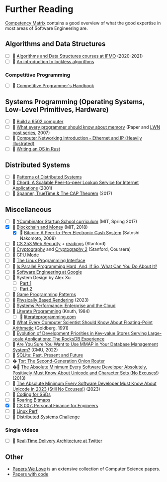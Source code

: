 # Further Reading

[Competency
Matrix](https://sijinjoseph.netlify.app/programmer-competency-matrix/) contains
a good overview of what the good expertise in most areas of Software
Engineering are.

## Algorithms and Data Structures

- [ ] 🎥 [Algorithms and Data Structures courses at IFMO](https://youtube.com/playlist?list=PLrS21S1jm43igE57Ye_edwds_iL7ZOAG4) (2020-2021)
- [ ] 🔗 [An introduction to lockless algorithms](https://lwn.net/Articles/844224/)

### Competitive Programming

- [ ] 📖 [Competitive Programmer's Handbook](https://www.goodreads.com/book/show/34861344-competitive-programmer-s-handbook)

## Systems Programming (Operating Systems, Low-Level Primitives, Hardware)

- [ ] 🎥 [Build a 6502 computer](https://eater.net/6502)
- [ ] 📄 [What every programmer should know about memory](https://people.freebsd.org/~lstewart/articles/cpumemory.pdf) (Paper and [LWN post series](https://lwn.net/Articles/250967), 2007)
- [ ] 🔗 [Computer Networking Introduction - Ethernet and IP (Heavily Illustrated)](https://iximiuz.com/en/posts/computer-networking-101/)
- [ ] 🔗 [Writing an OS in Rust](https://os.phil-opp.com/)

## Distributed Systems

- [ ] 📖 [Patterns of Distributed Systems](https://martinfowler.com/articles/patterns-of-distributed-systems)
- [ ] 📄 [Chord: A Scalable Peer-to-peer Lookup Service for Internet Applications](https://pdos.csail.mit.edu/papers/chord:sigcomm01/chord_sigcomm.pdf) (2001)
- [ ] 📄 [Spanner, TrueTime & The CAP Theorem](https://static.googleusercontent.com/media/research.google.com/en//pubs/archive/45855.pdf) (2017)

## Miscellaneous

- [ ] 🎥 [YCombinator Startup School curriculum](https://www.startupschool.org) (MIT, Spring 2017)
- [x] 🎥 [Blockchain and Money](https://ocw.mit.edu/courses/15-s12-blockchain-and-money-fall-2018/) (MIT, 2018)
  - [x] 📄 [Bitcoin: A Peer-to-Peer Electronic Cash System](https://bitcoin.org/bitcoin.pdf) (Satoshi Nakomoto, 2008)
- [ ] 🎥 [CS 253 Web Security](https://youtube.com/playlist?list=PL1y1iaEtjSYiiSGVlL1cHsXN_kvJOOhu-) + [readings](https://web.stanford.edu/class/cs253/) (Stanford)
- [ ] 🎥 [Cryptography](https://www.coursera.org/learn/crypto) and [Cryptography 2](https://www.coursera.org/learn/crypto2) (Stanford, Coursera)
- [ ] 🎥 [GPU Mode](https://github.com/gpu-mode/lectures)
- [ ] 📖 [The Linux Programming Interface](https://www.goodreads.com/en/book/show/7672214)
- [ ] 📖 [Is Parallel Programming Hard, And, If So, What Can You Do About It?](https://arxiv.org/abs/1701.00854)
- [ ] 📖 [Software Engineering at Google](https://abseil.io/resources/swe-book)
- [ ] 📖 System Design by Alex Xu
  - [ ] [Part 1](https://www.goodreads.com/book/show/54109255-system-design-interview-an-insider-s-guide)
  - [ ] [Part 2](https://www.goodreads.com/book/show/60631342-system-design-interview-an-insider-s-guide)
- [ ] 📖 [Game Programming Patterns](https://gameprogrammingpatterns.com/)
- [ ] 📖 [Physically Based Rendering](https://www.pbr-book.org/) (2023)
- [ ] 📖 [Systems Performance: Enterprise and the Cloud](https://www.brendangregg.com/blog/2020-07-15/systems-performance-2nd-edition.html)
- [ ] 📄 [Literate Programming](http://www.literateprogramming.com/knuthweb.pdf) (Knuth, 1984)
  - [ ] 🔗 [literateprogramming.com](http://www.literateprogramming.com)
- [ ] 📄 [What Every Computer Scientist Should Know About Floating-Point Arithmetic](https://docs.oracle.com/cd/E19957-01/800-7895/800-7895.pdf) (Goldberg, 1991)
- [ ] 📄 [Evolution of Development Priorities in Key-value Stores Serving Large-scale Applications: The RocksDB Experience](https://www.usenix.org/conference/fast21/presentation/dong)
- [ ] 📄 [Are You Sure You Want to Use MMAP in Your Database Management System?](https://db.cs.cmu.edu/mmap-cidr2022/) (CMU, 2022)
- [ ] 📄 [SQLite: Past, Present and Future](https://www.vldb.org/pvldb/vol15/p3535-gaffney.pdf)
- [ ] � [Tor: The Second-Generation Onion Router](https://svn-archive.torproject.org/svn/projects/design-paper/tor-design.pdf)
- [ ] �🔗 [The Absolute Minimum Every Software Developer Absolutely, Positively Must Know About Unicode and Character Sets (No Excuses!)](https://www.joelonsoftware.com/2003/10/08/the-absolute-minimum-every-software-developer-absolutely-positively-must-know-about-unicode-and-character-sets-no-excuses/) (2013)
- [ ] 🔗 [The Absolute Minimum Every Software Developer Must Know About Unicode in 2023 (Still No Excuses!)](https://tonsky.me/blog/unicode/) (2023)
- [ ] 🔗 [Coding for SSDs](https://codecapsule.com/2014/02/12/coding-for-ssds-part-1-introduction-and-table-of-contents/)
- [ ] 🔗 [Roaring Bitmaps](https://roaringbitmap.org/about/)
- [x] 🔗 [CS 007: Personal Finance for Engineers](https://cs007.blog/)
- [ ] 🔗 [Linux Perf](https://brendangregg.com/linuxperf.html)
- [ ] 🔗 [Distributed Systems Challenge](https://fly.io/dist-sys/)

### Single videos

- [ ] 🎥 [Real-Time Delivery Architecture at Twitter](https://www.infoq.com/presentations/Real-Time-Delivery-Twitter/)

## Other

- [Papers We Love](https://github.com/papers-we-love/papers-we-love) is an extensive collection of Computer Science papers.
- [Papers with code](https://paperswithcode.com/)
